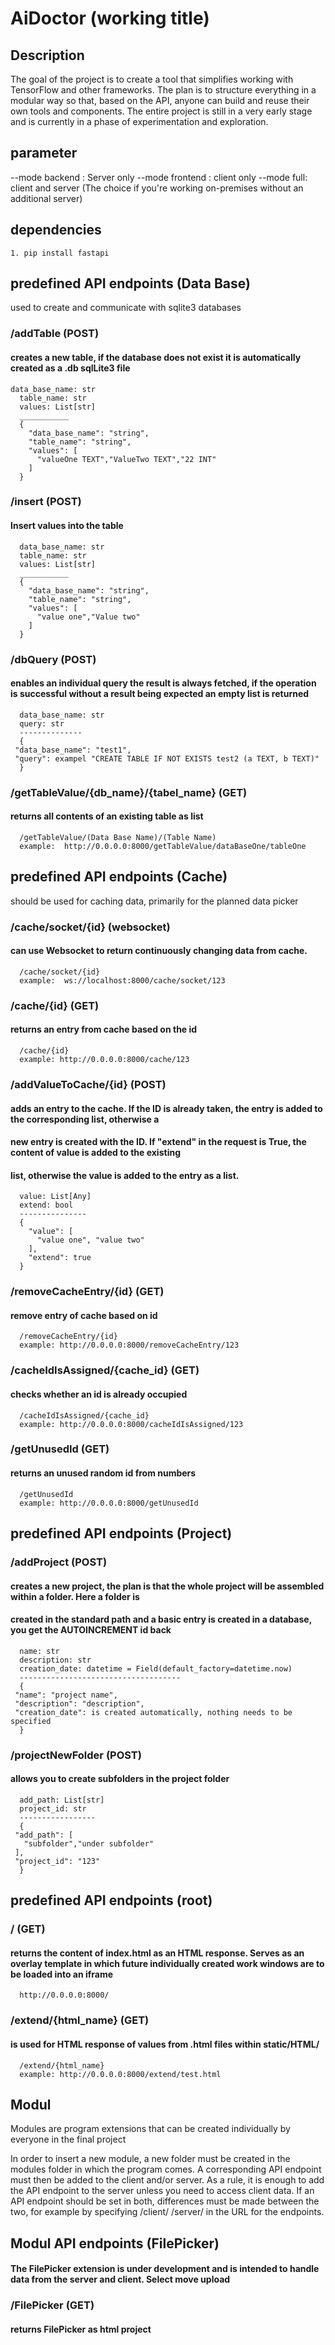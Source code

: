 # AiDoctor (working title)
   
## Description
   The goal of the project is to create a tool that simplifies working with TensorFlow and other frameworks.
   The plan is to structure everything in a modular way so that, based on the API, anyone can build and reuse their own tools and components.
   The entire project is still in a very early stage and is currently in a phase of experimentation and exploration.
   

## parameter
   --mode backend : Server only 
   --mode frontend : client only
   --mode full: client and server (The choice if you're working on-premises without an additional server)

## dependencies
    1. pip install fastapi


## predefined API endpoints (Data Base)
   used to create and communicate with sqlite3 databases
    
   ### /addTable (POST)
   #### creates a new table, if the database does not exist it is automatically created as a .db sqlLite3 file
    data_base_name: str
      table_name: str
      values: List[str]
      ___________
      {
        "data_base_name": "string",
        "table_name": "string",
        "values": [
          "valueOne TEXT","ValueTwo TEXT","22 INT"
        ]
      }

   ### /insert (POST)
   #### Insert values into the table
      data_base_name: str
      table_name: str
      values: List[str]
      ___________
      {
        "data_base_name": "string",
        "table_name": "string",
        "values": [
          "value one","Value two"
        ]
      }
      
   
   ### /dbQuery (POST)
   #### enables an individual query the result is always fetched, if the operation is successful without a result being expected an empty list is returned
      data_base_name: str
      query: str
      --------------
      {
     "data_base_name": "test1",
     "query": exampel "CREATE TABLE IF NOT EXISTS test2 (a TEXT, b TEXT)"
      }
   
   ### /getTableValue/{db_name}/{tabel_name} (GET)
   #### returns all contents of an existing table as list
      /getTableValue/(Data Base Name)/(Table Name)
      example:  http://0.0.0.0:8000/getTableValue/dataBaseOne/tableOne
   
   
## predefined API endpoints (Cache)
   should be used for caching data, primarily for the planned data picker

   ### /cache/socket/{id} (websocket)
   ####  can use Websocket to return continuously changing data from cache.
      /cache/socket/{id}
      example:  ws://localhost:8000/cache/socket/123
   
   ### /cache/{id} (GET)
   #### returns an entry from cache based on the id
      /cache/{id}
      example: http://0.0.0.0:8000/cache/123

   ### /addValueToCache/{id} (POST)
   #### adds an entry to the cache. If the ID is already taken, the entry is added to the corresponding list, otherwise a
   #### new entry is created with the ID. If "extend" in the request is True, the content of value is added to the existing
   #### list, otherwise the value is added to the entry as a list.
      value: List[Any]
      extend: bool
      ---------------
      {
        "value": [
          "value one", "value two"
        ],
        "extend": true
      }

   ### /removeCacheEntry/{id} (GET)
   #### remove entry of cache based on id
      /removeCacheEntry/{id}
      example: http://0.0.0.0:8000/removeCacheEntry/123

   ### /cacheIdIsAssigned/{cache_id} (GET)
   #### checks whether an id is already occupied
      /cacheIdIsAssigned/{cache_id}
      example: http://0.0.0.0:8000/cacheIdIsAssigned/123
   
   ### /getUnusedId (GET)
   #### returns an unused random id from numbers
      /getUnusedId
      example: http://0.0.0.0:8000/getUnusedId


## predefined API endpoints (Project)
   
   ### /addProject (POST)
   #### creates a new project, the plan is that the whole project will be assembled within a folder. Here a folder is
   #### created in the standard path and a basic entry is created in a database, you get the AUTOINCREMENT id back 
   
      name: str
      description: str
      creation_date: datetime = Field(default_factory=datetime.now)
      ------------------------------------
      {
     "name": "project name",
     "description": "description",
     "creation_date": is created automatically, nothing needs to be specified
      }
   
   ### /projectNewFolder (POST)
   #### allows you to create subfolders in the project folder
      
      add_path: List[str]
      project_id: str
      -----------------
      {
     "add_path": [
       "subfolder","under subfolder"
     ],
     "project_id": "123"
      }

## predefined API endpoints (root)
   
   ### / (GET)
   #### returns the content of index.html as an HTML response. Serves as an overlay template in which future individually created work windows are to be loaded into an iframe
      http://0.0.0.0:8000/
   
   ### /extend/{html_name} (GET)
   #### is used for HTML response of values from .html files within static/HTML/
      /extend/{html_name}
      example: http://0.0.0.0:8000/extend/test.html



## Modul
   Modules are program extensions that can be created individually by everyone in the final project
   
   In order to insert a new module, a new folder must be created in the modules folder in which the program comes.
   A corresponding API endpoint must then be added to the client and/or server.  As a rule, it is enough to add the API endpoint to the server unless you need to access client data.
   If an API endpoint should be set in both, differences must be made between the two, for example by specifying /client/ /server/ in the URL for the endpoints.
   
## Modul API endpoints (FilePicker)
   #### The FilePicker extension is under development and is intended to handle data from the server and client. Select move upload
   ### /FilePicker (GET)
   #### returns FilePicker as html project
